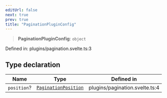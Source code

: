 ```yaml
---
editUrl: false
next: true
prev: true
title: "PaginationPluginConfig"
---
```


> **PaginationPluginConfig**: `object`

Defined in: plugins/pagination.svelte.ts:3

## Type declaration

| Name | Type | Defined in |
| ------ | ------ | ------ |
| <a id="position"></a> `position`? | [`PaginationPosition`](/api/type-aliases/paginationposition/) | plugins/pagination.svelte.ts:4 |
